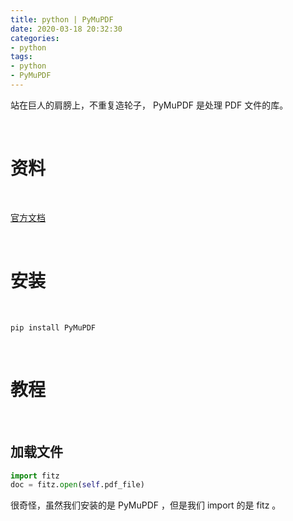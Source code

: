 ```yaml
---
title: python | PyMuPDF
date: 2020-03-18 20:32:30
categories:
- python
tags:
- python
- PyMuPDF
---
```

站在巨人的肩膀上，不重复造轮子， PyMuPDF 是处理 PDF 文件的库。

<!-- more -->

<br/>

# 资料

<br/>

[官方文档](https://pymupdf.readthedocs.io/en/latest/)

<br/>

# 安装

<br/>

	pip install PyMuPDF

<br/>

# 教程

<br/>

## 加载文件

```python
import fitz
doc = fitz.open(self.pdf_file)
```

很奇怪，虽然我们安装的是 PyMuPDF ，但是我们 import 的是 fitz 。




